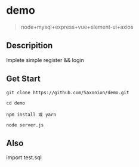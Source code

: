 # demo
>node+mysql+express+vue+element-ui+axios

## Descripition

Implete simple register && login

## Get Start

```
git clone https://github.com/Saxonion/demo.git

cd demo

npm install 或 yarn

node server.js

```
## Also
 import test.sql

